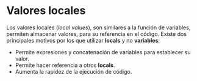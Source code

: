 # Valores locales
Los valores locales (_local values_), son similares a la función de variables, permiten almacenar valores, para su referencia en el código. 
Existe dos principales motivos por los que utilizar __locals__ y no __variables__:
- Permite expresiones y concatenación de variables para establecer su valor.
- Permite hacer referencia a otros __locals__.
- Aumenta la rapidez de la ejecución de código.

